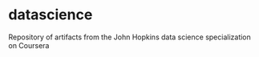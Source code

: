 # datascience
Repository of artifacts from the John Hopkins data science specialization on Coursera
